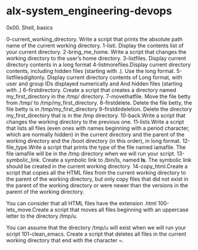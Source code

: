 # alx-system_engineering-devops
0x00. Shell, basics

0-current_working_directory. Write a script that prints the absolute path name of the current working directory.
1-listi. Display the contents list of your current directory.
2-bring_me_home. Write a script that changes the working directory to the user’s home directory.
3-listfiles. Display current directory contents in a long format
4-listmorefiles.Display current directory contents, including hidden files (starting with .). Use the long format.
5-listfilesdigitonly. Display current directory contents of Long format, with user and group IDs displayed numerically and And hidden files (starting with .)
6-firstdirectory. Create a script that creates a directory named my_first_directory in the /tmp/ directory.
7-movethatfile. Move the file betty from /tmp/ to /tmp/my_first_directory.
8-firstdelete. Delete the file betty, the file betty is in /tmp/my_first_directory
9-firstdirdeletion. Delete the directory my_first_directory that is in the /tmp directory.
10-back.Write a script that changes the working directory to the previous one.
11-lists.Write a script that lists all files (even ones with names beginning with a period character, which are normally hidden) in the current directory and the parent of the working directory and the /boot directory (in this order), in long format.
12-file_type.Write a script that prints the type of the file named iamafile. The file iamafile will be in the /tmp directory when we will run your script.
13-symbolic_link. Create a symbolic link to /bin/ls, named __ls__. The symbolic link should be created in the current working directory.
14-copy_html.Create a script that copies all the HTML files from the current working directory to the parent of the working directory, but only copy files that did not exist in the parent of the working directory or were newer than the versions in the parent of the working directory.

You can consider that all HTML files have the extension .html
100-lets_move.Create a script that moves all files beginning with an uppercase letter to the directory /tmp/u.

You can assume that the directory /tmp/u will exist when we will run your script
101-clean_emacs. Create a script that deletes all files in the current working directory that end with the character ~.

